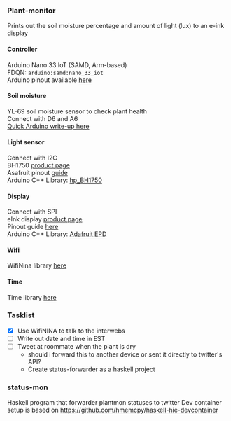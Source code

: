 ### Plant-monitor
Prints out the soil moisture percentage and amount of light (lux) to an e-ink display

#### Controller
Arduino Nano 33 IoT (SAMD, Arm-based)  
FDQN: `arduino:samd:nano_33_iot`  
Arduino pinout available [here](https://content.arduino.cc/assets/Pinout-NANO33IoT_latest.pdf)

#### Soil moisture
YL-69 soil moisture sensor to check plant health  
Connect with D6 and A6  
[Quick Arduino write-up here](https://create.arduino.cc/projecthub/nekhbet/using-the-yl-39-yl-69-soil-humidity-sensor-with-arduino-968268)

#### Light sensor
Connect with I2C  
BH1750 [product page](https://www.adafruit.com/product/4681)  
Asafruit pinout [guide](https://learn.adafruit.com/adafruit-bh1750-ambient-light-sensor/pinouts)  
Arduino C++ Library: [hp_BH1750](https://github.com/Starmbi/hp_BH1750)  

#### Display
Connect with SPI  
eInk display [product page](https://www.adafruit.com/product/4086)  
Pinout guide [here](https://learn.adafruit.com/adafruit-eink-display-breakouts/pinouts)  
Arduino C++ Library: [Adafruit EPD](https://github.com/adafruit/Adafruit_EPD)  

#### Wifi
WifiNina library [here](https://github.com/arduino-libraries/WiFiNINA)

#### Time
Time library [here](https://github.com/PaulStoffregen/Time)

### Tasklist
- [x] Use WifiNINA to talk to the interwebs
- [ ] Write out date and time in EST
- [ ] Tweet at roommate when the plant is dry
    - should i forward this to another device or sent it directly to twitter's API?
    - Create status-forwarder as a haskell project

### status-mon
Haskell program that forwarder plantmon statuses to twitter
Dev container setup is based on https://github.com/hmemcpy/haskell-hie-devcontainer